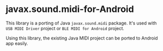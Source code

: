 # javax.sound.midi-for-Android

This library is a porting of Java `javax.sound.midi` package.
It's used with `USB MIDI Driver` project or `BLE MIDI for Android` project.

Using this library, the existing Java MIDI project can be ported to Android app easily.
